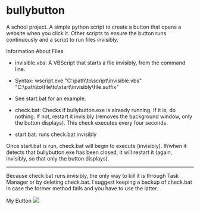 bullybutton
===========

A school project. A simple python script to create a button that opens a website when you click it. Other scripts to ensure the button runs continuously and a script to run files invisibly.

Information About Files
* invisible.vbs: A VBScript that starts a file invisibly, from the command line. 
* Syntax: wscript.exe "C:\path\to\script\invisible.vbs" "C:\path\to\file\to\start\invisibly\file.suffix" 
* See start.bat for an example.

* check.bat: Checks if bullybutton.exe is already running. If it is, do nothing. If not, restart it invisibly (removes the background window, only the button displays). This check executes every four seconds.

* start.bat: runs check.bat invisibly

Once start.bat is run, check.bat will begin to execute (invisibly). If/when it detects that bullybutton.exe has been closed, it will restart it (again, invisibly, so that only the button displays).

********
Because check.bat runs invisibly, the only way to kill it is through Task Manager or by deleting check.bat. I suggest keeping a backup of check.bat in case the former method fails and you have to use the latter.


My Button
![](http://i.imgur.com/EABVpXK.gif)
